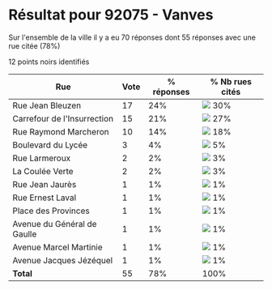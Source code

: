# Résultat pour 92075 - Vanves

Sur l'ensemble de la ville il y a eu 70 réponses dont 55 réponses avec une rue citée (78%)

12 points noirs identifiés

| Rue | Vote | % réponses | % Nb rues cités|
|-----|------|------------|----------------|
| Rue Jean Bleuzen | 17 | 24% | <img src="../../img/bar_30.gif" />&nbsp;30%|
| Carrefour de l'Insurrection | 15 | 21% | <img src="../../img/bar_27.gif" />&nbsp;27%|
| Rue Raymond Marcheron | 10 | 14% | <img src="../../img/bar_18.gif" />&nbsp;18%|
| Boulevard du Lycée | 3 | 4% | <img src="../../img/bar_5.gif" />&nbsp;5%|
| Rue Larmeroux | 2 | 2% | <img src="../../img/bar_3.gif" />&nbsp;3%|
| La Coulée Verte | 2 | 2% | <img src="../../img/bar_3.gif" />&nbsp;3%|
| Rue Jean Jaurès | 1 | 1% | <img src="../../img/bar_1.gif" />&nbsp;1%|
| Rue Ernest Laval | 1 | 1% | <img src="../../img/bar_1.gif" />&nbsp;1%|
| Place des Provinces | 1 | 1% | <img src="../../img/bar_1.gif" />&nbsp;1%|
| Avenue du Général de Gaulle | 1 | 1% | <img src="../../img/bar_1.gif" />&nbsp;1%|
| Avenue Marcel Martinie | 1 | 1% | <img src="../../img/bar_1.gif" />&nbsp;1%|
| Avenue Jacques Jézéquel | 1 | 1% | <img src="../../img/bar_1.gif" />&nbsp;1%|
| **Total** | 55 | 78% | 100%|
